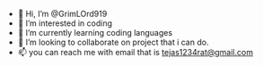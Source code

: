 - 👋 Hi, I’m @GrimLOrd919
- 👀 I’m interested in coding
- 🌱 I’m currently learning coding languages
- 💞️ I’m looking to collaborate on project that i can do.
- 📫 you can reach me with email that is tejas1234rat@gmail.com

<!---
GrimLOrd919/GrimLOrd919 is a ✨ special ✨ repository because its `README.md` (this file) appears on your GitHub profile.
You can click the Preview link to take a look at your changes.
---> 
